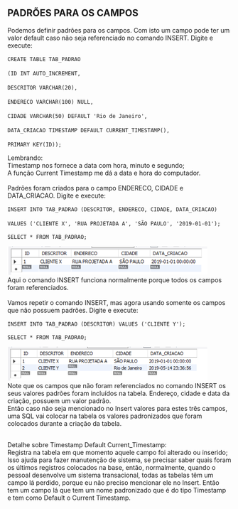 ## PADRÕES PARA OS CAMPOS


Podemos definir padrões para os campos. Com isto um campo pode ter um valor default caso não seja referenciado no comando INSERT. Digite e execute:<br>

```
CREATE TABLE TAB_PADRAO

(ID INT AUTO_INCREMENT,

DESCRITOR VARCHAR(20),

ENDERECO VARCHAR(100) NULL,

CIDADE VARCHAR(50) DEFAULT 'Rio de Janeiro',

DATA_CRIACAO TIMESTAMP DEFAULT CURRENT_TIMESTAMP(),

PRIMARY KEY(ID));
```
Lembrando:<br>
Timestamp nos fornece a data com hora, minuto e segundo;<br>
A função Current Timestamp me dá a data e hora do computador.<br><br>
Padrões foram criados para o campo ENDERECO, CIDADE e DATA_CRIACAO. Digite e execute:

```
INSERT INTO TAB_PADRAO (DESCRITOR, ENDERECO, CIDADE, DATA_CRIACAO)

VALUES ('CLIENTE X', 'RUA PROJETADA A', 'SÃO PAULO', '2019-01-01');
```
```
SELECT * FROM TAB_PADRAO;
```
<img src="./images/padrao.png" width="450" ><br>
Aqui o comando INSERT funciona normalmente porque todos os campos foram referenciados.<br><br>
Vamos repetir o comando INSERT, mas agora usando somente os campos que não possuem padrões. Digite e execute:

```
INSERT INTO TAB_PADRAO (DESCRITOR) VALUES ('CLIENTE Y');
```
```
SELECT * FROM TAB_PADRAO;
```
<img src="./images/padrao1.png" width="450" ><br>
Note que os campos que não foram referenciados no comando INSERT os seus valores padrões foram incluídos na tabela. Endereço, cidade e data da criação, possuem um valor padrão.<br>
Então caso não seja mencionado no Insert valores para estes três campos, uma SQL vai colocar na tabela os valores padronizados que foram colocados durante a criação da tabela.<br><br>

Detalhe sobre Timestamp Default Current_Timestamp:<br>
Registra na tabela em que momento aquele campo foi alterado ou inserido; <br>Isso ajuda para fazer manutenção de sistema, se precisar saber quais foram os últimos registros colocados na base, então, normalmente, quando o pessoal desenvolve um sistema transacional, todas as tabelas têm um campo lá perdido, porque eu não preciso mencionar ele no Insert. Então tem um campo lá que tem um nome padronizado que é do tipo Timestamp e tem como Default o Current Timestamp.
